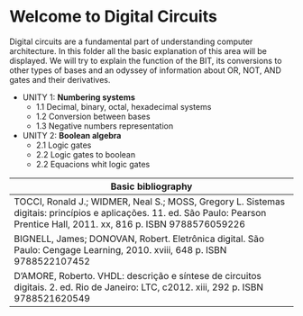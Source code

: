 # Welcome to Digital Circuits
Digital circuits are a fundamental part of understanding computer architecture. In this folder all the basic explanation of this area will be displayed. We will try to explain the function of the BIT, its conversions to other types of bases and an odyssey of information about OR, NOT, AND gates and their derivatives.


* UNITY 1: **Numbering systems** 
    * 1.1 Decimal, binary, octal, hexadecimal systems
    * 1.2 Conversion between bases
    * 1.3 Negative numbers representation
* UNITY 2: **Boolean algebra**    
	* 2.1 Logic gates
	* 2.2 Logic gates to boolean
	* 2.2 Equacions whit logic gates
	


| Basic bibliography                                         |
| ------------------------------------------------------------ |
| TOCCI, Ronald J.; WIDMER, Neal S.; MOSS, Gregory L. Sistemas digitais: princípios e aplicações. 11. ed. São Paulo: Pearson Prentice Hall, 2011. xx, 816 p. ISBN 9788576059226 |
| BIGNELL, James; DONOVAN, Robert. Eletrônica digital. São Paulo: Cengage Learning, 2010. xviii, 648 p. ISBN 9788522107452 |
| D’AMORE, Roberto. VHDL: descrição e síntese de circuitos digitais. 2. ed. Rio de Janeiro: LTC, c2012. xiii, 292 p. ISBN 9788521620549 |

